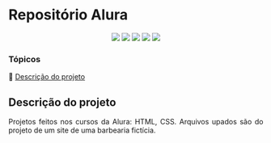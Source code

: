 <h1>Repositório Alura</h1> 

<p align="center">
   <img src="http://img.shields.io/static/v1?label=License&message=MIT&color=green&style=for-the-badge"/>
   <img src="http://img.shields.io/static/v1?label=STATUS&message=CONCLUIDO&color=GREEN&style=for-the-badge"/>
   <img src="https://img.shields.io/badge/GITHUBPAGES-DEPLOY-blue?label=GITHUBPAGES&message=DEPLOY&color=blue&style=for-the-badge&logo=githubpages"/>
   <img src="https://img.shields.io/badge/HTML-HTML5-orange?label=HTML&message=HTML5&color=orange&style=for-the-badge&logo=HTML5"/>
   <img src="https://img.shields.io/badge/CSS-CSS3-informational?label=CSS&message=CSS3&color=informational&style=for-the-badge&logo=CSS3"/>
</p>


### Tópicos 

:small_blue_diamond: [Descrição do projeto](#descrição-do-projeto)

## Descrição do projeto 

<p align="justify">
  Projetos feitos nos cursos da Alura: HTML, CSS. Arquivos upados são do projeto de um site de uma barbearia fictícia.
</p>













